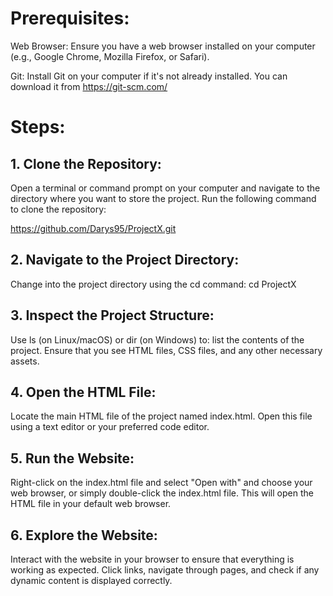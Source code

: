 # Prerequisites:
Web Browser: Ensure you have a web browser installed on your computer (e.g., Google Chrome, Mozilla Firefox, or Safari).

Git: Install Git on your computer if it's not already installed. You can download it from https://git-scm.com/

# Steps:

## 1. Clone the Repository:

Open a terminal or command prompt on your computer and navigate to the directory where you want to store the project.
Run the following command to clone the repository:

https://github.com/Darys95/ProjectX.git

## 2. Navigate to the Project Directory:

Change into the project directory using the cd command:
cd ProjectX

## 3. Inspect the Project Structure:

Use ls (on Linux/macOS) or dir (on Windows) to: 
list the contents of the project. Ensure that you see HTML files, CSS files, and any other necessary assets.

## 4. Open the HTML File:

Locate the main HTML file of the project  named index.html. Open this file using a text editor or your preferred code editor.

## 5. Run the Website:

Right-click on the index.html file and select "Open with" and choose your web browser, or simply double-click the index.html file. This will open the HTML file in your default web browser.

## 6. Explore the Website:

Interact with the website in your browser to ensure that everything is working as expected. 
Click links, navigate through pages, and check if any dynamic content is displayed correctly.
